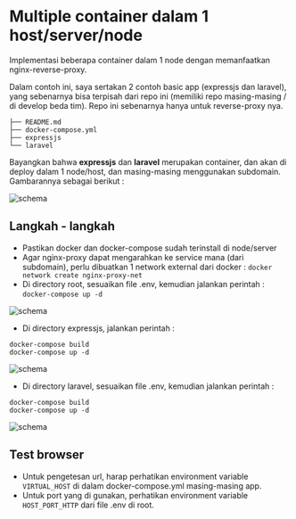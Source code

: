 # Multiple container dalam 1 host/server/node

Implementasi beberapa container dalam 1 node dengan memanfaatkan nginx-reverse-proxy. 

Dalam contoh ini, saya sertakan 2 contoh basic app (expressjs dan laravel), yang sebenarnya bisa terpisah dari repo ini (memiliki repo masing-masing / di develop beda tim). Repo ini sebenarnya hanya untuk reverse-proxy nya. 

```
├── README.md
├── docker-compose.yml
├── expressjs
└── laravel
```

Bayangkan bahwa **expressjs** dan **laravel** merupakan container, dan akan di deploy dalam 1 node/host, dan masing-masing menggunakan subdomain. Gambarannya sebagai berikut :


<img alt="schema" src="https://drive.google.com/uc?id=1aH_QhYeeyFmT1K9Vh8NLnsrIBdduEwmX&export=download" />

## Langkah - langkah

- Pastikan docker dan docker-compose sudah terinstall di node/server
- Agar nginx-proxy dapat mengarahkan ke service mana (dari subdomain), perlu dibuatkan 1 network external dari docker : ```docker network create nginx-proxy-net```
- Di directory root, sesuaikan file .env, kemudian jalankan perintah : ```docker-compose up -d```

<img alt="schema" src="https://drive.google.com/uc?id=1wx6lNhpiN7d-ulU5xi7XWPsDFxhDCanb&export=download" />

- Di directory expressjs, jalankan perintah : 
```
docker-compose build
docker-compose up -d
```

<img alt="schema" src="https://drive.google.com/uc?id=1_P6cUws8B4nEkU-j2EzUudfx4456oWcc&export=download" />


- Di directory laravel, sesuaikan file .env, kemudian jalankan perintah :
```
docker-compose build
docker-compose up -d
```

<img alt="schema" src="https://drive.google.com/uc?id=1Zxr8sJeopeiCIfCTpY2VUctA13lA2w6D&export=download" />

## Test browser

- Untuk pengetesan url, harap perhatikan environment variable `VIRTUAL_HOST` di dalam docker-compose.yml masing-masing app.
- Untuk port yang di gunakan, perhatikan environment variable `HOST_PORT_HTTP` dari file .env di root.
